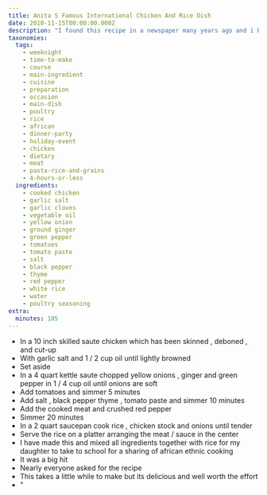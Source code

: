 ```yaml
---
title: Anita S Famous International Chicken And Rice Dish
date: 2010-11-15T00:00:00.000Z
description: "I found this recipe in a newspaper many years ago and i believe that it is an african dish if my memory is correct, although don't quote me on it.\r\n\r\n\"this takes a little while to make but it's very delicious and worth the\r\neffort.\"   the flavors are unique and wonderful!"
taxonomies:
  tags:
    - weeknight
    - time-to-make
    - course
    - main-ingredient
    - cuisine
    - preparation
    - occasion
    - main-dish
    - poultry
    - rice
    - african
    - dinner-party
    - holiday-event
    - chicken
    - dietary
    - meat
    - pasta-rice-and-grains
    - 4-hours-or-less
  ingredients:
    - cooked chicken
    - garlic salt
    - garlic cloves
    - vegetable oil
    - yellow onion
    - ground ginger
    - green pepper
    - tomatoes
    - tomato paste
    - salt
    - black pepper
    - thyme
    - red pepper
    - white rice
    - water
    - poultry seasoning
extra:
  minutes: 105
---
```

 - In a 10 inch skilled saute chicken which has been skinned , deboned , and cut-up
 - With garlic salt and 1 / 2 cup oil until lightly browned
 - Set aside
 - In a 4 quart kettle saute chopped yellow onions , ginger and green pepper in 1 / 4 cup oil until onions are soft
 - Add tomatoes and simmer 5 minutes
 - Add salt , black pepper thyme , tomato paste and simmer 10 minutes
 - Add the cooked meat and crushed red pepper
 - Simmer 20 minutes
 - In a 2 quart saucepan cook rice , chicken stock and onions until tender
 - Serve the rice on a platter arranging the meat / sauce in the center
 - I have made this and mixed all ingredients together with rice for my daughter to take to school for a sharing of african ethnic cooking
 - It was a big hit
 - Nearly everyone asked for the recipe
 - This takes a little while to make but its delicious and well worth the effort
 - "
